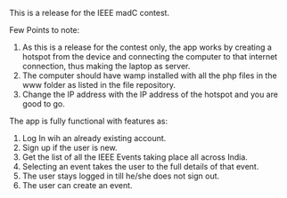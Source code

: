 This is a release for the IEEE madC contest. 

Few Points to note:
1. As this is a release for the contest only, the app works by creating a hotspot from the device
and connecting the computer to that internet connection, thus making the laptop as server.
2. The computer should have wamp installed with all the php files in the www folder as listed in the file repository.
3. Change the IP address with the IP address of the hotspot and you are good to go.

The app is fully functional with features as:
1. Log In wih an already existing account.
2. Sign up if the user is new.
3. Get the list of all the IEEE Events taking place all across India.
4. Selecting an event takes the user to the full details of that event.
5. The user stays logged in till he/she does not sign out.
6. The user can create an event.
